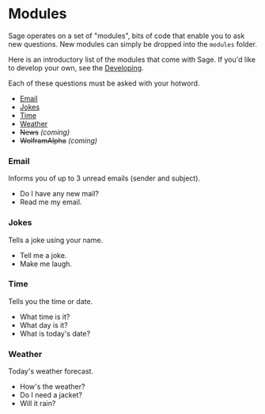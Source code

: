 # Modules

Sage operates on a set of "modules", bits of code that enable you to ask new
questions. New modules can simply be dropped into the `modules` folder.

Here is an introductory list of the modules that come with Sage. If you'd like
to develop your own, see the [Developing](developing.md).

Each of these questions must be asked with your hotword.

* [Email](#email)
* [Jokes](#jokes)
* [Time](#time)
* [Weather](#weather)
* ~~News~~ _(coming)_
* ~~WolframAlpha~~ _(coming)_

### Email

Informs you of up to 3 unread emails (sender and subject).

* Do I have any new mail?
* Read me my email.

### Jokes

Tells a joke using your name.

* Tell me a joke.
* Make me laugh.

### Time

Tells you the time or date.

* What time is it?
* What day is it?
* What is today's date?

### Weather

Today's weather forecast.

* How's the weather?
* Do I need a jacket?
* Will it rain?

